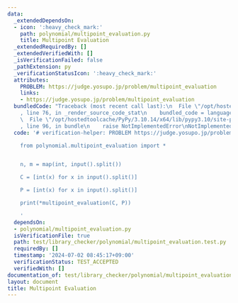 ```yaml
---
data:
  _extendedDependsOn:
  - icon: ':heavy_check_mark:'
    path: polynomial/multipoint_evaluation.py
    title: Multipoint Evaluation
  _extendedRequiredBy: []
  _extendedVerifiedWith: []
  _isVerificationFailed: false
  _pathExtension: py
  _verificationStatusIcon: ':heavy_check_mark:'
  attributes:
    PROBLEM: https://judge.yosupo.jp/problem/multipoint_evaluation
    links:
    - https://judge.yosupo.jp/problem/multipoint_evaluation
  bundledCode: "Traceback (most recent call last):\n  File \"/opt/hostedtoolcache/PyPy/3.10.14/x64/lib/pypy3.10/site-packages/onlinejudge_verify/documentation/build.py\"\
    , line 76, in _render_source_code_stat\n    bundled_code = language.bundle(\n\
    \  File \"/opt/hostedtoolcache/PyPy/3.10.14/x64/lib/pypy3.10/site-packages/onlinejudge_verify/languages/python.py\"\
    , line 96, in bundle\n    raise NotImplementedError\nNotImplementedError\n"
  code: '# verification-helper: PROBLEM https://judge.yosupo.jp/problem/multipoint_evaluation

    from polynomial.multipoint_evaluation import *


    n, m = map(int, input().split())

    C = [int(x) for x in input().split()]

    P = [int(x) for x in input().split()]

    print(*multipoint_evaluation(C, P))

    '
  dependsOn:
  - polynomial/multipoint_evaluation.py
  isVerificationFile: true
  path: test/library_checker/polynomial/multipoint_evaluation.test.py
  requiredBy: []
  timestamp: '2024-07-02 08:45:17+09:00'
  verificationStatus: TEST_ACCEPTED
  verifiedWith: []
documentation_of: test/library_checker/polynomial/multipoint_evaluation.test.py
layout: document
title: Multipoint Evaluation
---
```

